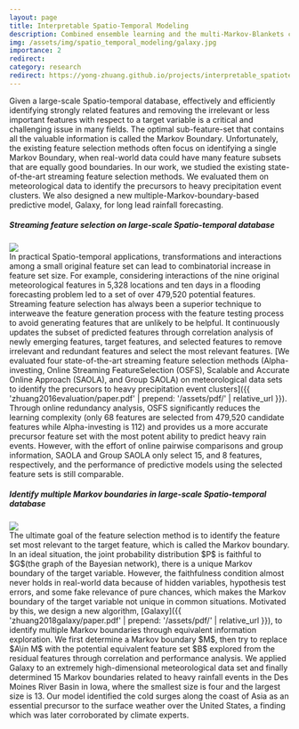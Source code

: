 ```yaml
---
layout: page
title: Interpretable Spatio-Temporal Modeling
description: Combined ensemble learning and the multi-Markov-Blankets concept in Bayesian probability theory to provide accurate predictions of extreme precipitation events. 
img: /assets/img/spatio_temporal_modeling/galaxy.jpg
importance: 2
redirect: 
category: research
redirect: https://yong-zhuang.github.io/projects/interpretable_spatiotemporal_modeling/
---
```

Given a large-scale Spatio-temporal database, effectively and efficiently identifying strongly related features and removing the irrelevant or less important features with respect to a target variable is a critical and challenging issue in many fields. The optimal sub-feature-set that contains all the valuable information is called the Markov Boundary. Unfortunately, the existing feature selection methods often focus on identifying a single Markov Boundary, when real-world data could have many feature subsets that are equally good boundaries. In our work, we studied the existing state-of-the-art streaming feature selection methods. We evaluated them on meteorological data to identify the precursors to heavy precipitation event clusters. We also designed a new multiple-Markov-boundary-based predictive model, Galaxy, for long lead rainfall forecasting.

##### **Streaming feature selection on large-scale Spatio-temporal database**
<div class="post">
    <div class="profile float-left w-75">
        <img class="img-fluid" src="{{ 'spatio_temporal_modeling/icnsc2016.jpg' | prepend: '/assets/img/' | relative_url }}"/>
    </div>
</div>
In practical Spatio-temporal applications, transformations and interactions among a small original feature set can lead to combinatorial increase in feature set size. For example, considering interactions of the nine original meteorological features in 5,328 locations and ten days in a flooding forecasting problem led to a set of over 479,520 potential features. Streaming feature selection has always been a superior technique to interweave the feature generation process with the feature testing process to avoid generating features that are unlikely to be helpful. It continuously updates the subset of predicted features through correlation analysis of newly emerging features, target features, and selected features to remove irrelevant and redundant features and select the most relevant features. [We evaluated four state-of-the-art streaming feature selection methods (Alpha-investing, Online Streaming FeatureSelection (OSFS), Scalable and Accurate Online Approach (SAOLA), and Group SAOLA) on meteorological data sets to identify the precursors to heavy precipitation event clusters]({{ 'zhuang2016evaluation/paper.pdf' | prepend: '/assets/pdf/' | relative_url }}). Through online redundancy analysis, OSFS significantly reduces the learning complexity (only 68 features are selected from 479,520 candidate features while Alpha-investing is 112) and provides us a more accurate precursor feature set with the most potent ability to predict heavy rain events. However, with the effort of online pairwise comparisons and group information, SAOLA and Group SAOLA only select 15, and 8 features, respectively, and the performance of predictive models using the selected feature sets is still comparable.

##### **Identify multiple Markov boundaries in large-scale Spatio-temporal database**
<div class="post">
    <div class="profile float-right w-50">
        <img class="img-fluid" src="{{ 'spatio_temporal_modeling/galaxy2.jpg' | prepend: '/assets/img/' | relative_url }}"/>
    </div>
</div>
The ultimate goal of the feature selection method is to identify the feature set most relevant to the target feature, which is called the Markov boundary. In an ideal situation, the joint probability distribution $P$ is faithful to $G$(the graph of the Bayesian network), there is a unique Markov boundary of the target variable. However, the faithfulness condition almost never holds in real-world data because of hidden variables, hypothesis test errors, and some fake relevance of pure chances, which makes the Markov boundary of the target variable not unique in common situations. Motivated by this, we design a new algorithm,  [Galaxy]({{ 'zhuang2018galaxy/paper.pdf' | prepend: '/assets/pdf/' | relative_url }}), to identify multiple Markov boundaries through equivalent information exploration. We first determine a Markov boundary $M$, then try to replace $A\in M$ with the potential equivalent feature set $B$ explored from the residual features through correlation and performance analysis. We applied Galaxy to an extremely high-dimensional meteorological data set and finally determined 15 Markov boundaries related to heavy rainfall events in the Des Moines River Basin in Iowa, where the smallest size is four and the largest size is 13. Our model identified the cold surges along the coast of Asia as an essential precursor to the surface weather over the United  States, a finding which was later corroborated by climate experts.